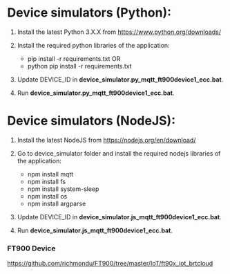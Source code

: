 # Device simulators (Python):


1. Install the latest Python 3.X.X from https://www.python.org/downloads/

2. Install the required python libraries of the application:

    - pip install -r requirements.txt OR
    - python pip install -r requirements.txt

3. Update DEVICE_ID in <b>device_simulator.py_mqtt_ft900device1_ecc.bat</b>.

4. Run <b>device_simulator.py_mqtt_ft900device1_ecc.bat</b>.


# Device simulators (NodeJS):

1. Install the latest NodeJS from https://nodejs.org/en/download/

2. Go to device_simulator folder and install the required nodejs libraries of the application:

    - npm install mqtt
    - npm install fs
    - npm install system-sleep
    - npm install os
    - npm install argparse

3. Update DEVICE_ID in <b>device_simulator.js_mqtt_ft900device1_ecc.bat</b>.

4. Run <b>device_simulator.js_mqtt_ft900device1_ecc.bat</b>.


### FT900 Device

https://github.com/richmondu/FT900/tree/master/IoT/ft90x_iot_brtcloud

